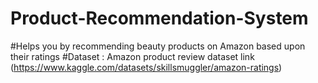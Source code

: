 # Product-Recommendation-System
#Helps you by recommending beauty products on Amazon based upon their ratings
#Dataset : Amazon product review dataset link (https://www.kaggle.com/datasets/skillsmuggler/amazon-ratings)
